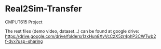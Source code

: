 # Real2Sim-Transfer
CMPUT615 Project

The rest files (demo video, dataset...) can be found at google drive: https://drive.google.com/drive/folders/1zxHun8XvVcCzX5zr4phP3CWTwb2f-dvx?usp=sharing

